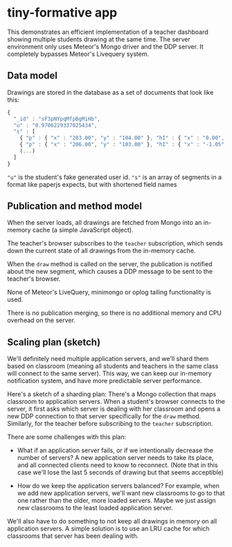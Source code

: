 # tiny-formative app

This demonstrates an efficient implementation of a teacher dashboard
showing multiple students drawing at the same time. The server
environment only uses Meteor's Mongo driver and the DDP server. It
completely bypasses Meteor's Livequery system.

## Data model

Drawings are stored in the database as a set of documents that look
like this:
```js
{
  "_id" : "sF3pNYpqMfpBgMiHb",
  "u" : "0.9706229337025434",
  "s" : [
    { "p" : { "x" : "203.00", "y" : "104.00" }, "hI" : { "x" : "0.00", "y" : "0.00" }, "hO" : { "x" : "0.00", "y" : "-1.05" } },
    { "p" : { "x" : "206.00", "y" : "103.00" }, "hI" : { "x" : "-1.05", "y" : "0.00" }, "hO" : { "x" : "16.00", "y" : "0.00" } },
    (...)
  ]
}
```

`"u"` is the student's fake generated user id.
`"s"` is an array of segments in a format like paperjs expects, but with shortened field names

## Publication and method model

When the server loads, all drawings are fetched from Mongo into an
in-memory cache (a simple JavaScript object).

The teacher's browser subscribes to the `teacher` subscription, which
sends down the current state of all drawings from the in-memory cache.

When the `draw` method is called on the server, the publication is
notified about the new segment, which causes a DDP message to be sent
to the teacher's browser.

None of Meteor's LiveQuery, minimongo or oplog tailing functionality
is used.

There is no publication merging, so there is no additional memory and
CPU overhead on the server.

## Scaling plan (sketch)

We'll definitely need multiple application servers, and we'll shard
them based on classroom (meaning all students and teachers in the same
class will connect to the same server). This way, we can keep our
in-memory notification system, and have more predictable server
performance.

Here's a sketch of a sharding plan: There's a Mongo collection that
maps classroom to application servers. When a student's browser
connects to the server, it first asks which server is dealing with her
classroom and opens a new DDP connection to that server specifically
for the `draw` method. Similarly, for the teacher before subscribing
to the `teacher` subscription.

There are some challenges with this plan:

* What if an application server fails, or if we intentionally decrease
  the number of servers? A new application server needs to take its
  place, and all connected clients need to know to reconnect. (Note
  that in this case we'll lose the last 5 seconds of drawing but that
  seems acceptible)

* How do we keep the application servers balanced? For example, when
  we add new application servers, we'll want new classrooms to go to
  that one rather than the older, more loaded servers. Maybe we just
  assign new classrooms to the least loaded application server.

We'll also have to do something to not keep all drawings in memory on
all application servers. A simple solution is to use an LRU cache for
which classrooms that server has been dealing with.
